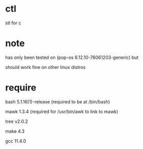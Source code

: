 # ctl
stl for c

# note
has only been tested on (pop-os 6.12.10-76061203-generic) but

should work fine on other linux distros

# require
bash 5.1.16(1)-release (required to be at /bin/bash)

mawk 1.3.4 (required for /usr/bin/awk to link to mawk)

tree v2.0.2

make 4.3

gcc  11.4.0
